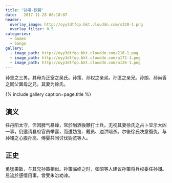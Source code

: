 ```yaml
---
title: "孙翊·叔弼"
date:   2017-11-28 08:18:07
header:
  overlay_image: http://oyy3dtfqo.bkt.clouddn.com/s320-1.png
  overlay_filter: 0.5
categories:
  - Games
  - Sango
gallery:
  - image_path: http://oyy3dtfqo.bkt.clouddn.com/216-1.png
  - image_path: http://oyy3dtfqo.bkt.clouddn.com/a172-1.png
  - image_path: http://oyy3dtfqo.bkt.clouddn.com/a126-1.png
---
```


孙坚之三男。其母为正室之吴氏。孙策、孙权之亲弟。孙匡之亲兄。孙朗、孙尚香之同父異母之兄。其妻为徐氏。

{% include gallery caption=page.title %}

## 演义

任丹阳太守，但因脾气暴躁，常於酗酒後鞭打士兵。无视其妻徐氏之占卜显示大凶一事，仍邀请县府官员举宴，而遭妫览、戴员、边洪暗杀。尔後徐氏决意復仇，与孙翊之心腹孙高、傅婴共同讨伐妫览等人。

## 正史

勇猛果敢，与其兄孙策相似。孙策临终之时，张昭等人建议孙策将兵权委任孙翊。易流於感情用事，曾受朱治劝谏。
